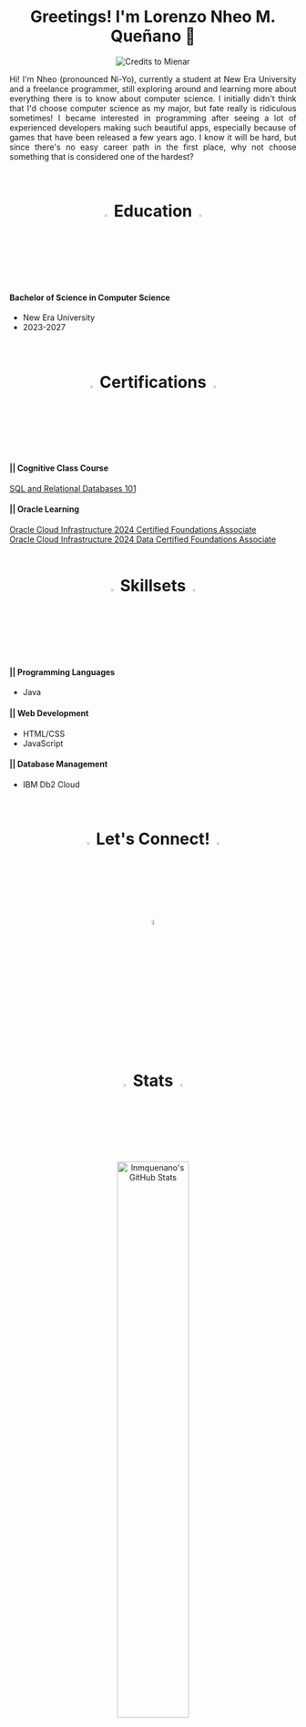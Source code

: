 <h1 align="center">Greetings! I'm Lorenzo Nheo M. Queñano 👋</h1>
<p align="center"><img src="https://images.squarespace-cdn.com/content/v1/5fe4caeadae61a2f19719512/1721115005754-CRL27OWA47LU30WWERL1/16.gif" alt="Credits to Mienar"></p>
<p style="text-align:justify">Hi! I'm Nheo (pronounced Ni-Yo), currently a student at New Era University and a freelance programmer, still exploring around and learning more about everything there is to know about computer science. I initially didn't think that I'd choose computer science as my major, but fate really is ridiculous sometimes! I became interested in programming after seeing a lot of experienced developers making such beautiful apps, especially because of games that have been released a few years ago. I know it will be hard, but since there's no easy career path in the first place, why not choose something that is considered one of the hardest?</p>
</br>

<h1 align="center"><img src="https://cdn-icons-gif.flaticon.com/17905/17905171.gif" width="3%" height="3%"> Education <img src="https://cdn-icons-gif.flaticon.com/17905/17905171.gif" width="3%" height="3%"></h1>
<h4> Bachelor of Science in Computer Science </h4>
<ul>
   <li> New Era University </li>
   <li> 2023-2027 </li>
</ul>
<br>

<h1 align="center"><img src="https://cdn-icons-gif.flaticon.com/17490/17490068.gif" width="3%" height="3%"> Certifications <img src="https://cdn-icons-gif.flaticon.com/17490/17490068.gif" width="3%" height="3%"></h1>
<h4>|| Cognitive Class Course</h4>
<a href="https://courses.cognitiveclass.ai/certificates/affe1f6bd68c4e1cafc87bf22bbb135f">SQL and Relational Databases 101</a></br>
<h4>|| Oracle Learning</h4>
<a href="https://catalog-education.oracle.com/ords/certview/sharebadge?id=C22310FBC01945E531146CF325A1DA310082DC6F0EA7ABC05D84F2F715A94AFC">Oracle Cloud Infrastructure 2024 Certified Foundations Associate</a></br>
<a href="https://catalog-education.oracle.com/ords/certview/sharebadge?id=C22310FBC01945E531146CF325A1DA312A77362A85E2B1C2CE2718A33718964F">Oracle Cloud Infrastructure 2024 Data Certified Foundations Associate</a></br>
<br>

<h1 align="center"><img src="https://cdn-icons-gif.flaticon.com/9821/9821975.gif" width="3%" height="3%"> Skillsets <img src="https://cdn-icons-gif.flaticon.com/9821/9821975.gif" width="3%" height="3%"></h1>
<h4>|| Programming Languages </h4>
<ul>
   <li> Java </li>
</ul>
<h4>|| Web Development </h4>
<ul>
   <li> HTML/CSS </li>
   <li> JavaScript </li>
</ul>
<h4>|| Database Management </h4>
<ul>
   <li> IBM Db2 Cloud</li>
</ul>
<br>

<h1 align="center"><img src="https://cdn-icons-gif.flaticon.com/9872/9872481.gif" width="3%" height="3%"> Let's Connect! <img src="https://cdn-icons-gif.flaticon.com/9872/9872481.gif" width="3%" height="3%"></h1>
<p align="center">
<a href="https://www.linkedin.com/in/lnmquenano/"><img src="https://play-lh.googleusercontent.com/dWGBdDzI8mxlZqXT3qBt4eWmCaWLq-OXfZYea1hu6ODmMj1cLIeQak6Gsecn4zJoflE-" width="5% height="5%"></a>
</p>
<br>

<h1 align="center"><img src="https://cdn-icons-gif.flaticon.com/16313/16313606.gif" width="3%" height="3%"> Stats <img src="https://cdn-icons-gif.flaticon.com/16313/16313606.gif" width="3%" height="3%"></h1>
<p align="center">
<img src="https://github-readme-stats.vercel.app/api?username=lnmquenano&theme=nightowl&show_icons=true&hide_border=true&count_private=true" alt="lnmquenano's GitHub Stats" width="50%" height="50%">
</p>
